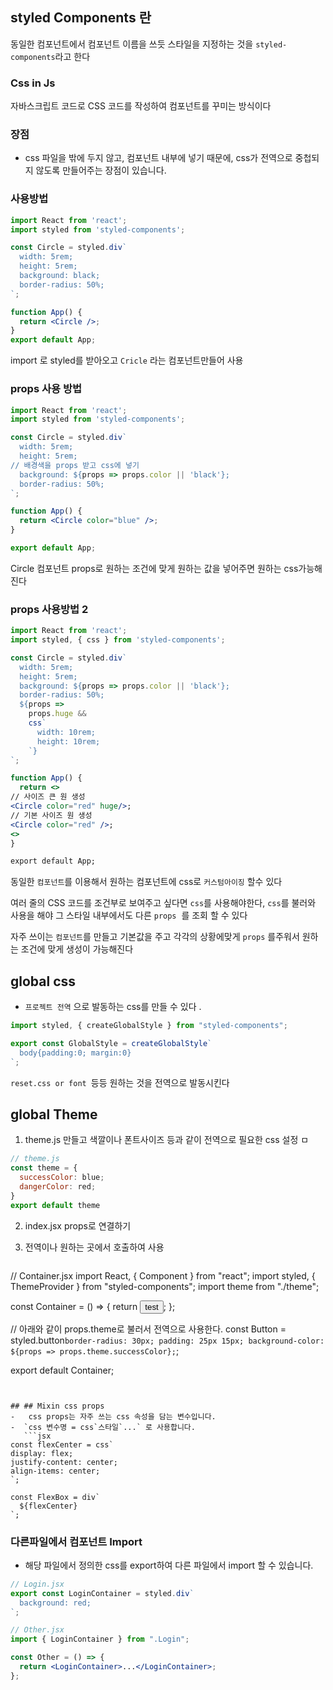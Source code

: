 ## styled Components 란 

 동일한 컴포넌트에서 컴포넌트 이름을 쓰듯 스타일을 지정하는 것을  `styled-components`라고 한다
 


### Css in Js 
자바스크립트 코드로 CSS 코드를 작성하여 컴포넌트를 꾸미는 방식이다 

### 장점 
 - css 파일을 밖에 두지 않고, 컴포넌트 내부에 넣기 때문에, css가 전역으로 중첩되지 않도록 만들어주는 장점이 있습니다.

### 사용방법 

``` jsx 
import React from 'react';
import styled from 'styled-components';

const Circle = styled.div`
  width: 5rem;
  height: 5rem;
  background: black;
  border-radius: 50%;
`;

function App() {
  return <Circle />;
}
export default App;
```

import 로 styled를 받아오고 `Cricle` 라는 컴포넌트만들어 사용 

### props 사용 방법

```jsx 
import React from 'react';
import styled from 'styled-components';

const Circle = styled.div`
  width: 5rem;
  height: 5rem;
// 배경색을 props 받고 css에 넣기 
  background: ${props => props.color || 'black'};
  border-radius: 50%;
`;

function App() {
  return <Circle color="blue" />;
}

export default App;
```

Circle 컴포넌트 props로 원하는 조건에 맞게  원하는 값을 넣어주면 원하는 css가능해진다 


### props 사용방법 2

```jsx
import React from 'react';
import styled, { css } from 'styled-components';

const Circle = styled.div`
  width: 5rem;
  height: 5rem;
  background: ${props => props.color || 'black'};
  border-radius: 50%;
  ${props =>
    props.huge &&
    css`
      width: 10rem;
      height: 10rem;
    `}
`;

function App() {
  return <> 
// 사이즈 큰 원 생성 
<Circle color="red" huge/>;
// 기본 사이즈 원 생성 
<Circle color="red" />;
<>
}

export default App;
```

동일한 `컴포넌트`를 이용해서 원하는 컴포넌트에 css로 `커스텀아이징` 할수 있다

여러 줄의 CSS 코드를 조건부로 보여주고 싶다면 `css`를 사용해야한다, `css`를 불러와 사용을 해야 그 스타일 내부에서도 다른 `props`  를 조회 할 수 있다

자주 쓰이는 `컴포넌트`를 만들고 기본값을 주고 각각의 상황에맞게 `props` 를주워서 원하는 조건에 맞게 생성이 가능해진다


## global css 
 - `프로젝트 전역` 으로 발동하는 css를 만들 수 있다 . 
 
```jsx
import styled, { createGlobalStyle } from "styled-components";

export const GlobalStyle = createGlobalStyle`
  body{padding:0; margin:0}
`;
```
 
 `reset.css or font `등등 원하는 것을 전역으로 발동시킨다 

## global Theme

1. theme.js 만들고 색깔이나 폰트사이즈 등과 같이 전역으로 필요한 css 설정 
ㅁ
```jsx
// theme.js
const theme = {
  successColor: blue;
  dangerColor: red;
}
export default theme
```

2. index.jsx props로 연결하기 

3. 전역이나 원하는 곳에서 호출하여 사용 

	```jsx
// Container.jsx
import React, { Component } from "react";
import styled, { ThemeProvider } from "styled-components";
import theme from "./theme";

const Container = () => {
  return <Button>test</Button>;
};

// 아래와 같이 props.theme로 불러서 전역으로 사용한다.
const Button = styled.button`
  border-radius: 30px;
  padding: 25px 15px;
  background-color: ${props => props.theme.successColor};
`;

export default Container;
```


## ## Mixin css props
-   css props는 자주 쓰는 css 속성을 담는 변수입니다.
-  `css 변수명 = css`스타일`...` 로 사용합니다.
   ```jsx
const flexCenter = css`
display: flex;
justify-content: center;
align-items: center;
`;

const FlexBox = div`
  ${flexCenter}
`; 
```

### 다른파일에서 컴포넌트 Import 
-  해당 파일에서 정의한 css를 export하여 다른 파일에서 import 할 수 있습니다.

```jsx
// Login.jsx
export const LoginContainer = styled.div`
  background: red;
`;

// Other.jsx
import { LoginContainer } from ".Login";

const Other = () => {
  return <LoginContainer>...</LoginContainer>;
};

```